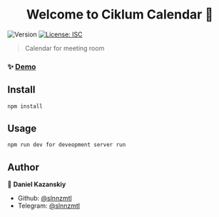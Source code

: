 <h1 align="center">Welcome to Ciklum Calendar 👋</h1>
<p>
  <img alt="Version" src="https://img.shields.io/badge/version-1.0.0-blue.svg?cacheSeconds=2592000" />
  <a href="#" target="_blank">
    <img alt="License: ISC" src="https://img.shields.io/badge/License-ISC-yellow.svg" />
  </a>
</p>

> Calendar for meeting room

### ✨ [Demo](slnnzmtl.github.io)

## Install

```sh
npm install
```

## Usage

```sh
npm run dev for deveopment server run
```

## Author

👤 **Daniel Kazanskiy**

* Github: [@slnnzmtl](https://github.com/slnnzmtl)
* Telegram: [@slnnzmtl](https://t.me/slnnzmtl)
